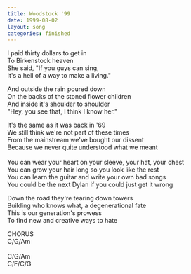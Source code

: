 ```yaml
---
title: Woodstock '99
date: 1999-08-02
layout: song
categories: finished
---
```

I paid thirty dollars to get in  
To Birkenstock heaven  
She said, "If you guys can sing,  
It's a hell of a way to make a living."

And outside the rain poured down  
On the backs of the stoned flower children  
And inside it's shoulder to shoulder  
"Hey, you see that, I think I know her."

<div class="chorus">
It's the same as it was back in '69<br/>
We still think we're not part of these times<br/>
From the mainstream we've bought our dissent<br/>
Because we never quite understood what we meant<br/>
<br/>
You can wear your heart on your sleeve, your hat, your chest<br/>
You can grow your hair long so you look like the rest<br/>
You can learn the guitar and write your own bad songs<br/>
You could be the next Dylan if you could just get it wrong</div>

Down the road they're tearing down towers  
Building who knows what, a degenerational fate  
This is our generation's prowess  
To find new and creative ways to hate

<div class="chorus">CHORUS</div>

<div class="chords">
  C/G/Am<br/>
  <br/>
  C/G/Am<br/>
  C/F/C/G
</div>
